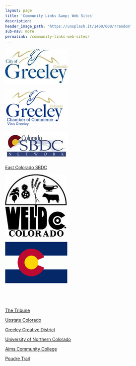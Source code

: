 ```yaml
---
layout: page
title: 'Community Links &amp; Web Sites'
description:
header_image_path: 'https://unsplash.it/1400/600/?random'
sub-nav: more
permalink: /community-links-web-sites/
---
```



[![](/uploads/versions/greeleycitylogo---x----200-113x---.jpg)](http://greeleygov.com/)

[![](/uploads/versions/chamberlogo---x----200-119x---.png)](http://www.greeleychamber.com/)

![](/uploads/versions/colorado-sbdc---x----200-90x---.gif)

[East Colorado SBDC](http://www.eastcoloradosbdc.com/)

[![](/uploads/versions/wclogovector---x----198-200x---.jpg)](http://www.co.weld.co.us/)

[![](/uploads/versions/colorado---x----200-133x---.gif)](http://www.colorado.com/)

&nbsp;

&nbsp;

[The Tribune](http://greeleytribune.com/)

[Upstate Colorado](http://www.upstatecolorado.org/)

[Greeley Creative District](http://www.discovergreeleycreativedistrict.com/)

[University of Northern Colorado](http://www.unco.edu/)

[Aims Community College](http://www.aims.edu/)

[Poudre Trail](http://www.poudreheritage.org/)